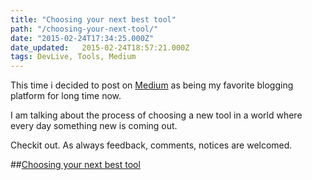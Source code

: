 ```yaml
---
title: "Choosing your next best tool"
path: "/choosing-your-next-tool/"
date: "2015-02-24T17:34:25.000Z"
date_updated:   2015-02-24T18:57:21.000Z
tags: DevLive, Tools, Medium
---
```


This time i decided to post on [Medium](https://medium.com/) as being my favorite blogging platform for long time now.

I am talking about the process of choosing a new tool in a world where every day something new is coming out.

Checkit out. As always feedback, comments, notices are welcomed.

##[Choosing your next best tool](https://medium.com/@kbariotis/choosing-your-next-best-tool-fba96eb19a7f)
